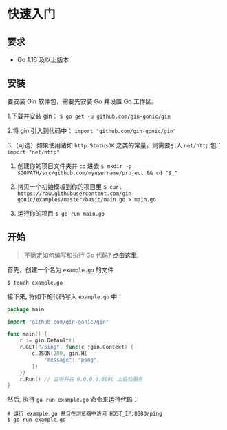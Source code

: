 # 快速入门

## 要求

- Go 1.16 及以上版本

## 安装

要安装 Gin 软件包，需要先安装 Go 并设置 Go 工作区。

1.下载并安装 gin：
`$ go get -u github.com/gin-gonic/gin`

2.将 gin 引入到代码中：
`import "github.com/gin-gonic/gin"`

3.（可选）如果使用诸如 `http.StatusOK` 之类的常量，则需要引入 `net/http` 包：
`import "net/http"`

1. 创建你的项目文件夹并 `cd` 进去
`$ mkdir -p $GOPATH/src/github.com/myusername/project && cd "$_"`

2. 拷贝一个初始模板到你的项目里
`$ curl https://raw.githubusercontent.com/gin-gonic/examples/master/basic/main.go > main.go`

3. 运行你的项目
`$ go run main.go`

## 开始

> 不确定如何编写和执行 Go 代码? [点击这里](https://golang.org/doc/code.html).

首先，创建一个名为 `example.go` 的文件

`$ touch example.go`

接下来, 将如下的代码写入 `example.go` 中：
```go
package main

import "github.com/gin-gonic/gin"

func main() {
	r := gin.Default()
	r.GET("/ping", func(c *gin.Context) {
		c.JSON(200, gin.H{
			"message": "pong",
		})
	})
	r.Run() // 监听并在 0.0.0.0:8080 上启动服务
}
```

然后, 执行 `go run example.go` 命令来运行代码：
```shell
# 运行 example.go 并且在浏览器中访问 HOST_IP:8080/ping
$ go run example.go
```